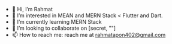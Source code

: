 - 👋 Hi, I’m Rahmat
- 👀 I’m interested in MEAN and MERN Stack < Flutter and Dart.
- 🌱 I’m currently learning MERN Stack
- 💞️ I’m looking to collaborate on [secret, ""]
- 📫 How to reach me: reach me at rahmatapon402@gmail.com

<!---
SoftRahmat/SoftRahmat is a ✨ special ✨ repository because its `README.md` (this file) appears on your GitHub profile.
You can click the Preview link to take a look at your changes.
--->
